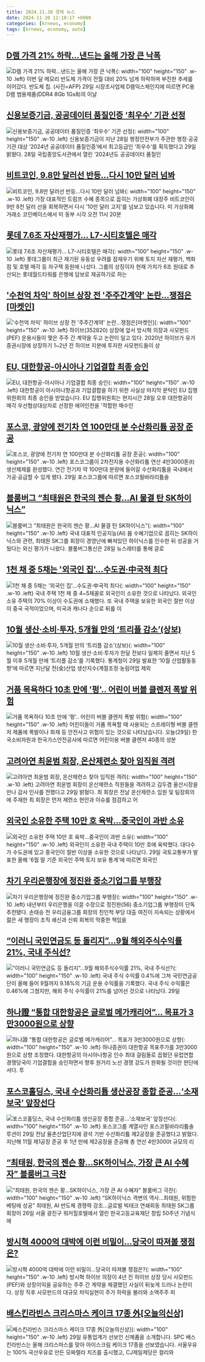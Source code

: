 ```yaml
---
title: 2024.11.30 경제 뉴스
date: 2024-11-30 12:10:17 +0900
categories: [krnews, economy]
tags: [krnews, economy, auto]
---
```

## [D램 가격 21% 하락…낸드는 올해 가장 큰 낙폭](https://n.news.naver.com/mnews/article/018/0005895872)

![D램 가격 21% 하락…낸드는 올해 가장 큰 낙폭](https://mimgnews.pstatic.net/image/origin/018/2024/11/29/5895872.jpg?type=nf220_150){: width="100" height="150" .w-10 .left}
이번 달 메모리 반도체 가격이 전월 대비 20% 넘게 하락하며 부진한 추세를 이어갔다. 반도체 칩. (사진=AFP) 29일 시장조사업체 D램익스체인지에 따르면 PC용 D램 범용제품(DDR4 8Gb 1Gx8)의 이날

## [신용보증기금, 공공데이터 품질인증 ‘최우수’ 기관 선정](https://n.news.naver.com/mnews/article/018/0005895611)

![신용보증기금, 공공데이터 품질인증 ‘최우수’ 기관 선정](https://mimgnews.pstatic.net/image/origin/018/2024/11/29/5895611.jpg?type=nf220_150){: width="100" height="150" .w-10 .left}
신용보증기금이 지난 28일 행정안전부가 주관한 행정·공공기관 대상 ‘2024년 공공데이터 품질인증’에서 최고등급인 ‘최우수’를 획득했다고 29일 밝혔다. 28일 국립중앙도서관에서 열린 ‘2024년도 공공데이터 품질인

## [비트코인, 9.8만 달러선 반등...다시 10만 달러 넘봐](https://n.news.naver.com/mnews/article/052/0002121247)

![비트코인, 9.8만 달러선 반등...다시 10만 달러 넘봐](https://mimgnews.pstatic.net/image/origin/052/2024/11/30/2121247.jpg?type=nf220_150){: width="100" height="150" .w-10 .left}
가장 대표적인 트럼프 수혜 종목으로 꼽히는 가상화폐 대장주 비트코인이 9만 8천 달러 선을 회복하면서 다시 '10만 달러 고지'를 넘보고 있습니다. 미 가상화폐 거래소 코인베이스에서 미 동부 시각 오전 11시 20분

## [롯데 7.6조 자산재평가… L7-시티호텔은 매각](https://n.news.naver.com/mnews/article/020/0003601092)

![롯데 7.6조 자산재평가… L7-시티호텔은 매각](https://mimgnews.pstatic.net/image/origin/020/2024/11/29/3601092.jpg?type=nf220_150){: width="100" height="150" .w-10 .left}
롯데그룹이 최근 제기된 유동성 우려를 잠재우기 위해 토지 자산 재평가, 백화점 및 호텔 매각 등 자구책 동원에 나섰다. 그룹의 상징이자 현재 가치가 6조 원대로 추산되는 롯데월드타워를 은행에 담보로 제공하기로 하는

## ['수천억 차익' 하이브 상장 전 '주주간계약' 논란…쟁점은[마켓인]](https://n.news.naver.com/mnews/article/018/0005895707)

!['수천억 차익' 하이브 상장 전 '주주간계약' 논란…쟁점은[마켓인]](https://mimgnews.pstatic.net/image/origin/018/2024/11/29/5895707.jpg?type=nf220_150){: width="100" height="150" .w-10 .left}
하이브(352820) 상장에 앞서 방시혁 의장과 사모펀드(PEF) 운용사들이 맺은 주주 간 계약을 두고 논란이 일고 있다. 2020년 하이브가 유가증권시장에 상장하기 1~2년 전 하이브 지분에 투자한 사모펀드들이 상

## [EU, 대한항공-아시아나 기업결합 최종 승인](https://n.news.naver.com/mnews/article/055/0001210488)

![EU, 대한항공-아시아나 기업결합 최종 승인](https://mimgnews.pstatic.net/image/origin/055/2024/11/29/1210488.jpg?type=nf220_150){: width="100" height="150" .w-10 .left}
대한항공이 아시아나항공과 기업결합을 하기 위한 사실상 마지막 문턱인 EU 집행위원회의 최종 승인을 받았습니다. EU 집행위원회는 현지시간 28일 오후 대한항공이 매각 우선협상대상자로 선정한 에어인천을 '적합한 매수인

## [포스코, 광양에 전기차 연 100만대 분 수산화리튬 공장 준공](https://n.news.naver.com/mnews/article/025/0003404266)

![포스코, 광양에 전기차 연 100만대 분 수산화리튬 공장 준공](https://mimgnews.pstatic.net/image/origin/025/2024/11/29/3404266.jpg?type=nf220_150){: width="100" height="150" .w-10 .left}
포스코그룹이 2차전지용 수산화리튬 연산 4만3000톤(t) 생산체제를 완성했다. 연간 전기차 약 100만대 분량에 들어갈 수산화리튬을 국내에서 가공·공급할 수 있게 됐다. 29일 포스코그룹에 따르면 포스코필바라리튬솔

## [블룸버그 “최태원은 한국의 젠슨 황…AI 물결 탄 SK하이닉스”](https://n.news.naver.com/mnews/article/021/0002675131)

![블룸버그 “최태원은 한국의 젠슨 황…AI 물결 탄 SK하이닉스”](https://mimgnews.pstatic.net/image/origin/021/2024/11/30/2675131.jpg?type=nf220_150){: width="100" height="150" .w-10 .left}
국내 대표적 인공지능(AI) 붐 수혜기업으로 꼽히는 SK하이닉스와 관련, 최태원 SK그룹 회장이 경영난에 빠져있던 하이닉스를 인수한 뒤 성공을 거뒀다는 외신 평가가 나왔다. 블룸버그통신은 28일 뉴스레터를 통해 글로

## [1천 채 중 5채는 '외국인 집'…수도권·中국적 최다](https://n.news.naver.com/mnews/article/079/0003964143)

![1천 채 중 5채는 '외국인 집'…수도권·中국적 최다](https://mimgnews.pstatic.net/image/origin/079/2024/11/29/3964143.jpg?type=nf220_150){: width="100" height="150" .w-10 .left}
국내 주택 1천 채 중 4~5채꼴로 외국인이 소유한 것으로 나타났다. 외국인 소유 주택의 70% 이상이 수도권에 소재했다. 또 국내 주택을 보유한 외국인 절반 이상이 중국 국적이었으며, 미국과 캐나다 순으로 뒤를 이

## [10월 생산·소비·투자, 5개월 만의 ‘트리플 감소’(상보)](https://n.news.naver.com/mnews/article/018/0005895589)

![10월 생산·소비·투자, 5개월 만의 ‘트리플 감소’(상보)](https://mimgnews.pstatic.net/image/origin/018/2024/11/29/5895589.jpg?type=nf220_150){: width="100" height="150" .w-10 .left}
10월 생산·소비·투자가 한달 전보다 일제히 줄면서 지난 5월 이후 5개월 만에 ‘트리플 감소’를 기록했다. 통계청이 29일 발표한 ‘10월 산업활동동향’에 따르면 지난달 전(全)산업 생산지수(계절조정·농림어업 제외

## [거품 목욕하다 10초 만에 '펑'.. 어린이 버블 클렌저 폭발 위험](https://n.news.naver.com/mnews/article/661/0000047598)

![거품 목욕하다 10초 만에 '펑'.. 어린이 버블 클렌저 폭발 위험](https://mimgnews.pstatic.net/image/origin/661/2024/11/29/47598.jpg?type=nf220_150){: width="100" height="150" .w-10 .left}
어린이들이 거품 목욕할 때 사용되는 스프레이형 버블 클렌저 제품에 폭발이나 화재 등 안전사고 위험이 있는 것으로 나타났습니다. 오늘(29일) 한국소비자원과 한국가스안전공사에 따르면 어린이용 버블 클렌저 40종의 성분

## [고려아연 최윤범 회장, 온산제련소 찾아 임직원 격려](https://n.news.naver.com/mnews/article/018/0005896024)

![고려아연 최윤범 회장, 온산제련소 찾아 임직원 격려](https://mimgnews.pstatic.net/image/origin/018/2024/11/29/5896024.jpg?type=nf220_150){: width="100" height="150" .w-10 .left}
고려아연 최윤범 회장이 온산제련소 직원들을 격려하고 김두겸 울산시장을 만나 감사 인사를 전했다고 29일 밝혔다. 최 회장은 전날 온산제련소 임원 및 팀장회의에 주재한 최 회장은 먼저 제련소 현안과 이슈를 점검하고 어

## [외국인 소유한 주택 10만 호 육박…중국인이 과반 소유](https://n.news.naver.com/mnews/article/469/0000835972)

![외국인 소유한 주택 10만 호 육박…중국인이 과반 소유](https://mimgnews.pstatic.net/image/origin/469/2024/11/29/835972.jpg?type=nf220_150){: width="100" height="150" .w-10 .left}
외국인이 소유한 국내 주택이 10만 호에 육박했다. 대다수가 수도권에 있고 중국인이 절반 이상을 소유한 것으로 나타났다. 29일 국토교통부가 발표한 올해 '6월 말 기준 외국인 주택·토지 보유 통계'에 따르면 외국인

## [차기 우리은행장에 정진완 중소기업그룹 부행장](https://n.news.naver.com/mnews/article/469/0000835946)

![차기 우리은행장에 정진완 중소기업그룹 부행장](https://mimgnews.pstatic.net/image/origin/469/2024/11/29/835946.jpg?type=nf220_150){: width="100" height="150" .w-10 .left}
내년부터 우리은행을 이끌 수장으로 정진완(56) 중소기업그룹 부행장이 단독 추천됐다. 손태승 전 우리금융그룹 회장의 친인척 부당 대출 여진이 지속되는 상황에서 젊은 새 행장이 조직 쇄신과 신뢰 회복의 막중한 책임을

## [“이러니 국민연금도 등 돌리지”...9월 해외주식수익률 21%, 국내 주식선?](https://n.news.naver.com/mnews/article/009/0005405470)

![“이러니 국민연금도 등 돌리지”...9월 해외주식수익률 21%, 국내 주식선?](https://mimgnews.pstatic.net/image/origin/009/2024/11/30/5405470.jpg?type=nf220_150){: width="100" height="150" .w-10 .left}
국내 주식 수익률 0.4%에 그쳐 국민연금공단이 올해 들어 9월까지 9.18%의 기금 운용 수익률을 기록했다. 국내 주식 수익률은 0.46%에 그쳤지만, 해외 주식 수익률이 21%를 넘어선 것으로 나타났다. 29일

## [하나證 “통합 대한항공은 글로벌 메가캐리어”… 목표가 3만3000원으로 상향](https://n.news.naver.com/mnews/article/366/0001035893)

![하나證 “통합 대한항공은 글로벌 메가캐리어”… 목표가 3만3000원으로 상향](https://mimgnews.pstatic.net/image/origin/366/2024/11/29/1035893.jpg?type=nf220_150){: width="100" height="150" .w-10 .left}
하나증권이 대한항공 목표주가를 3만3000원으로 상향 조정했다. 대한항공의 아시아나항공 인수 최대 걸림돌로 꼽혔던 유럽연합 경쟁당국이 기업결합을 승인하면서 향후 원거리 노선 경쟁 강도가 완화될 것이란 판단에서다. 투

## [포스코홀딩스, 국내 수산화리튬 생산공장 종합 준공…‘소재보국’ 앞장선다](https://n.news.naver.com/mnews/article/032/0003335573)

![포스코홀딩스, 국내 수산화리튬 생산공장 종합 준공…‘소재보국’ 앞장선다](https://mimgnews.pstatic.net/image/origin/032/2024/11/29/3335573.jpg?type=nf220_150){: width="100" height="150" .w-10 .left}
포스코그룹 계열사인 포스코필바라리튬솔루션이 29일 전남 율촌산업단지에 광석 기반 수산화리튬 제2공장을 준공했다고 밝혔다. 지난해 11월 제1공장 준공 후 1년 만에 제2공장을 준공해 총 연산 4만3000t 규모의 리

## [“최태원, 한국의 젠슨 황…SK하이닉스, 가장 큰 AI 수혜자” 블룸버그 극찬](https://n.news.naver.com/mnews/article/016/0002395014)

![“최태원, 한국의 젠슨 황…SK하이닉스, 가장 큰 AI 수혜자” 블룸버그 극찬](https://mimgnews.pstatic.net/image/origin/016/2024/11/29/2395014.jpg?type=nf220_150){: width="100" height="150" .w-10 .left}
“SK하이닉스 격변의 역사…최태원, 위험한 베팅에 성공” 최태원, AI 반도체 경쟁력 강조…글로벌 빅테크 연쇄회동 최태원 SK그룹 회장이 26일 서울 광진구 워커힐호텔에서 열린 한국고등교육재단 창립 50주년 기념식에

## [방시혁 4000억 대박에 이런 비밀이…당국이 따져볼 쟁점은?](https://n.news.naver.com/mnews/article/008/0005121320)

![방시혁 4000억 대박에 이런 비밀이…당국이 따져볼 쟁점은?](https://mimgnews.pstatic.net/image/origin/008/2024/11/29/5121320.jpg?type=nf220_150){: width="100" height="150" .w-10 .left}
방시혁 하이브 의장이 4년 전 하이브 상장 당시 사모펀드(PEF)와 상장이익을 공유하는 주주 간 계약을 체결했던 사실이 뒤늦게 드러나 논란이다. 상장 직후 사모펀드의 대규모 차익실현이 주가 하락을 불러와 소액주주 피

## [배스킨라빈스 크리스마스 케이크 17종 外[오늘의신상]](https://n.news.naver.com/mnews/article/277/0005508510)

![배스킨라빈스 크리스마스 케이크 17종 外[오늘의신상]](https://mimgnews.pstatic.net/image/origin/277/2024/11/29/5508510.jpg?type=nf220_150){: width="100" height="150" .w-10 .left}
29일 유통업계가 선보인 신제품을 소개합니다. SPC 배스킨라빈스는 올해 크리스마스를 맞아 아이스크림 케이크 17종을 선보였습니다. 서울우유는 100% 국산우유로 만든 모짜렐라 치즈를 출시했고, CJ제일제당은 컬리와

